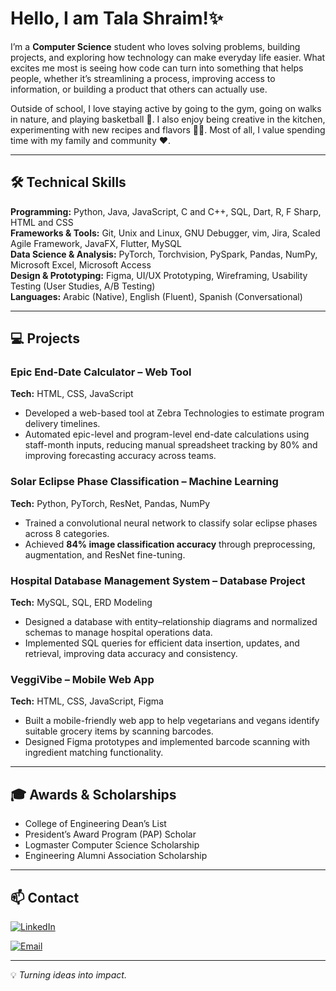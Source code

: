 # Hello, I am Tala Shraim!✨  

I’m a **Computer Science** student who loves solving problems, building projects, and exploring how technology can make everyday life easier. What excites me most is seeing how code can turn into something that helps people, whether it’s streamlining a process, improving access to information, or building a product that others can actually use.  

Outside of school, I love staying active by going to the gym, going on walks in nature, and playing basketball 🏀. 
I also enjoy being creative in the kitchen, experimenting with new recipes and flavors 🧑‍🍳.
Most of all, I value spending time with my family and community ❤️.  

---

## 🛠️ Technical Skills
**Programming:** Python, Java, JavaScript, C and C++, SQL, Dart, R, F Sharp, HTML and CSS  
**Frameworks & Tools:** Git, Unix and Linux, GNU Debugger, vim, Jira, Scaled Agile Framework, JavaFX, Flutter, MySQL  
**Data Science & Analysis:** PyTorch, Torchvision, PySpark, Pandas, NumPy, Microsoft Excel, Microsoft Access  
**Design & Prototyping:** Figma, UI/UX Prototyping, Wireframing, Usability Testing (User Studies, A/B Testing)  
**Languages:** Arabic (Native), English (Fluent), Spanish (Conversational)

---

## 💻 Projects  

### Epic End-Date Calculator – Web Tool  
**Tech:** HTML, CSS, JavaScript  
- Developed a web-based tool at Zebra Technologies to estimate program delivery timelines.  
- Automated epic-level and program-level end-date calculations using staff-month inputs, reducing manual spreadsheet tracking by 80% and improving forecasting accuracy across teams.

### Solar Eclipse Phase Classification – Machine Learning  
**Tech:** Python, PyTorch, ResNet, Pandas, NumPy  
- Trained a convolutional neural network to classify solar eclipse phases across 8 categories.  
- Achieved **84% image classification accuracy** through preprocessing, augmentation, and ResNet fine-tuning.  

### Hospital Database Management System – Database Project  
**Tech:** MySQL, SQL, ERD Modeling  
- Designed a database with entity–relationship diagrams and normalized schemas to manage hospital operations data.
- Implemented SQL queries for efficient data insertion, updates, and retrieval, improving data accuracy and consistency.

### VeggiVibe – Mobile Web App  
**Tech:** HTML, CSS, JavaScript, Figma  
- Built a mobile-friendly web app to help vegetarians and vegans identify suitable grocery items by scanning barcodes.
- Designed Figma prototypes and implemented barcode scanning with ingredient matching functionality.

---

## 🎓 Awards & Scholarships  

- College of Engineering Dean’s List
- President’s Award Program (PAP) Scholar
- Logmaster Computer Science Scholarship
- Engineering Alumni Association Scholarship

---

## 📫 Contact
[![LinkedIn](https://img.shields.io/badge/LinkedIn-blue?style=flat&logo=linkedin&logoColor=white)](https://www.linkedin.com/in/talashraim/)  

[![Email](https://img.shields.io/badge/Email-tshraim118%40gmail.com-red?style=flat&logo=gmail&logoColor=white)](mailto:tshraim118@gmail.com)  

---

💡 *Turning ideas into impact.*  


